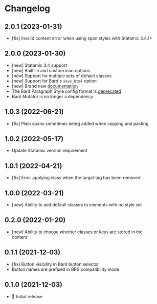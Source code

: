 # Changelog

## 2.0.1 (2023-01-31)

- [fix] Invalid content error when using span styles with Statamic 3.4.1+

## 2.0.0 (2023-01-30)

- [new] Statamic 3.4 support
- [new] Built-in and custom icon options
- [new] Support for multiple sets of default classes
- [new] Support for Bard's `save_html` option
- [new] Brand new [documentation](https://jacksleight.dev/docs/bard-texstyle) 
- The Bard Paragraph Style config format is [deprecated](https://github.com/jacksleight/statamic-bard-texstyle/blob/main/MIGRATION.md)
- Bard Mutator is no longer a dependency

## 1.0.3 (2022-06-21)

- [fix] Plain spans sometimes being added when copying and pasting

## 1.0.2 (2022-05-17)

- Update Statamic version requirement

## 1.0.1 (2022-04-21)

- [fix] Error applying class when the target tag has been removed

## 1.0.0 (2022-03-21)

- [new] Ability to add default classes to elements with no style set

## 0.2.0 (2022-01-20)

- [new] Ability to choose whether classes or keys are stored in the content

## 0.1.1 (2021-12-03)

- [fix] Button visibility in Bard button selector
- Button names are prefixed in BPS compatibility mode

## 0.1.0 (2021-12-03)

- 🚀 Initial release
